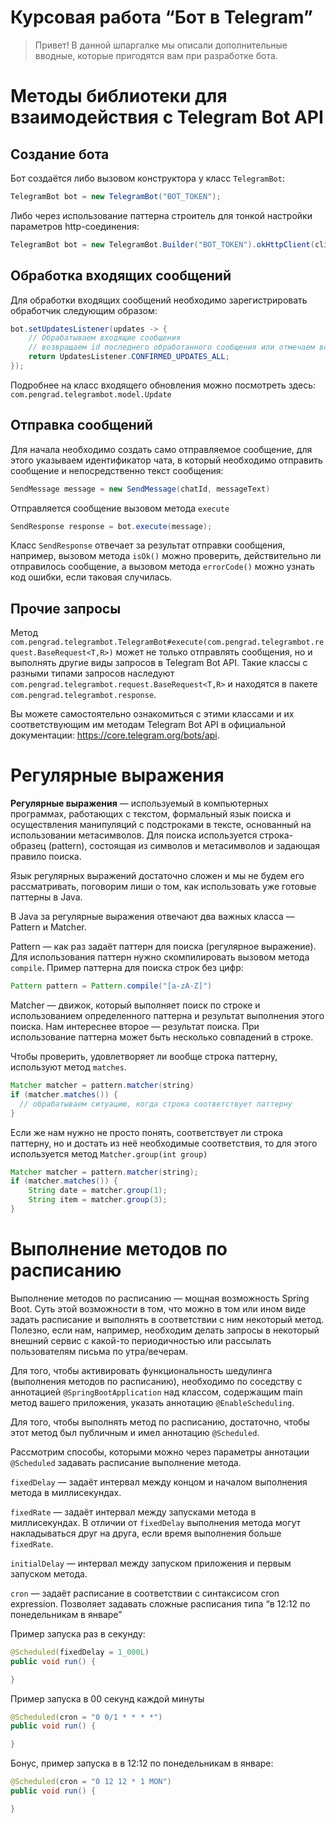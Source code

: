 # Курсовая работа “Бот в Telegram”

> Привет! В данной шпаргалке мы описали дополнительные вводные, которые пригодятся вам при разработке бота.
>

# Методы библиотеки для взаимодействия с Telegram Bot API

## Создание бота

Бот создаётся либо вызовом конструктора у класс `TelegramBot`:

```java
TelegramBot bot = new TelegramBot("BOT_TOKEN");
```

Либо через использование паттерна строитель для тонкой настройки параметров http-соединения:

```java
TelegramBot bot = new TelegramBot.Builder("BOT_TOKEN").okHttpClient(client).build();
```

## Обработка входящих сообщений

Для обработки входящих сообщений необходимо зарегистрировать обработчик следующим образом:

```java
bot.setUpdatesListener(updates -> {
    // Обрабатываем входящие сообщения
    // возвращаем id последнего обработанного сообщения или отмечаем все как обработанные
    return UpdatesListener.CONFIRMED_UPDATES_ALL;
});
```

Подробнее на класс входящего обновления можно посмотреть здесь: `com.pengrad.telegrambot.model.Update`

## Отправка сообщений

Для начала необходимо создать само отправляемое сообщение, для этого указываем идентификатор чата, в который необходимо отправить сообщение и непосредственно текст сообщения:

```java
SendMessage message = new SendMessage(chatId, messageText)
```

Отправляется сообщение вызовом метода `execute`

```java
SendResponse response = bot.execute(message);
```

Класс `SendResponse` отвечает за результат отправки сообщения, например, вызовом метода `isOk()` можно проверить, действительно ли отправилось сообщение, а вызовом метода `errorCode()` можно узнать код ошибки, если таковая случилась.

## Прочие запросы

Метод `com.pengrad.telegrambot.TelegramBot#execute(com.pengrad.telegrambot.request.BaseRequest<T,R>)` может не только отправлять сообщения, но и выполнять другие виды запросов в Telegram Bot API. Такие классы с разными типами запросов наследуют `com.pengrad.telegrambot.request.BaseRequest<T,R>` и находятся в пакете `com.pengrad.telegrambot.response`.

Вы можете самостоятельно ознакомиться с этими классами и их соответствующим им методам Telegram Bot API в официальной документации: https://core.telegram.org/bots/api.

# Регулярные выражения

**Регулярные выражения** — используемый в компьютерных программах, работающих с текстом, формальный язык поиска и осуществления манипуляций с подстроками в тексте, основанный на использовании метасимволов. Для поиска используется строка-образец (pattern), состоящая из символов и метасимволов и задающая правило поиска.

Язык регулярных выражений достаточно сложен и мы не будем его рассматривать, поговорим лиши о том, как использовать уже готовые паттерны в Java.

В Java за регулярные выражения отвечают два важных класса — Pattern и Matcher.

Pattern —  как раз задаёт паттерн для поиска (регулярное выражение). Для использования паттерн нужно скомпилировать вызовом метода `compile`. Пример паттерна для поиска строк без цифр:

```java
Pattern pattern = Pattern.compile("[a-zA-Z]")
```

Matcher — движок, который выполняет поиск по строке и использованием определенного паттерна и результат выполнения этого поиска. Нам интереснее второе — результат поиска. При использование паттерна может быть несколько совпадений в строке.

Чтобы проверить, удовлетворяет ли вообще строка паттерну, используют метод `matches`.

```java
Matcher matcher = pattern.matcher(string)
if (matcher.matches()) {
  // обрабатываем ситуацию, когда строка соответствует паттерну
}
```

Если же нам нужно не просто понять, соответствует ли строка паттерну, но и достать из неё необходимые соответствия, то для этого используется метод `Matcher.group(int group)`

```java
Matcher matcher = pattern.matcher(string);
if (matcher.matches()) {
    String date = matcher.group(1);
    String item = matcher.group(3);
}
```

# Выполнение методов по расписанию

Выполнение методов по расписанию — мощная возможность Spring Boot. Суть этой возможности в том, что можно в том или ином виде задать расписание и выполнять в соответствии с ним некоторый метод. Полезно, если нам, например, необходим делать запросы в некоторый внешний сервис с какой-то периодичностью или рассылать пользователям письма по утра/вечерам.

Для того, чтобы активировать функциональность шедулинга (выполнения методов по расписанию), необходимо по соседству с аннотацией `@SpringBootApplication` над классом, содержащим main метод вашего приложения, указать аннотацию `@EnableScheduling`.

Для того, чтобы выполнять метод по расписанию, достаточно, чтобы этот метод был публичным и имел аннотацию `@Scheduled`.

Рассмотрим способы, которыми можно через параметры аннотации `@Scheduled` задавать расписание выполнение метода.

`fixedDelay` — задаёт интервал между концом и началом выполнения метода в миллисекундах.

`fixedRate` — задаёт интервал между запусками метода в миллисекундах. В отличии от `fixedDelay` выполнения метода могут накладываться друг на друга, если время выполнения больше `fixedRate`.

`initialDelay` — интервал между запуском приложения и первым запуском метода.

`cron` — задаёт расписание в соответствии с синтаксисом cron expression. Позволяет задавать сложные расписания типа “в 12:12 по понедельникам в январе”

Пример запуска раз в секунду:

```java
@Scheduled(fixedDelay = 1_000L)
public void run() {

}
```

Пример запуска в 00 секунд каждой минуты

```java
@Scheduled(cron = "0 0/1 * * * *")
public void run() {

}
```

Бонус, пример запуска в в 12:12 по понедельникам в январе:

```java
@Scheduled(cron = "0 12 12 * 1 MON")
public void run() {

}
```